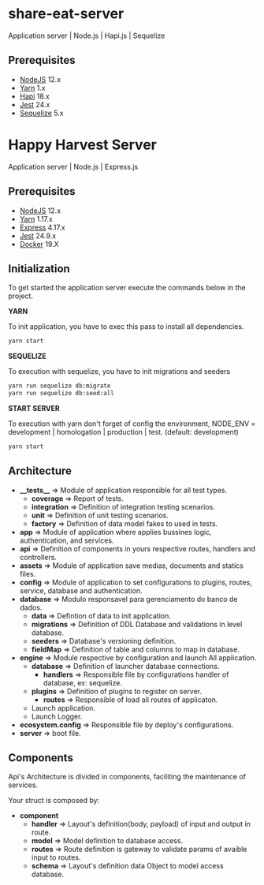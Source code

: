 # share-eat-server

Application server | Node.js | Hapi.js | Sequelize

## Prerequisites

-   [NodeJS](https://nodejs.org/en/) 12.x
-   [Yarn](https://yarnpkg.com/lang/en/) 1.x
-   [Hapi](https://hapi.dev/) 18.x
-   [Jest](https://jestjs.io/) 24.x
-   [Sequelize](https://sequelize.org/master/) 5.x


# Happy Harvest Server

Application server | Node.js | Express.js

## Prerequisites

-   [NodeJS](https://nodejs.org/en/) 12.x
-   [Yarn](https://yarnpkg.com/lang/en/) 1.17.x
-   [Express](http://expressjs.com/) 4.17.x
-   [Jest](https://jestjs.io/) 24.9.x
-   [Docker](https://www.docker.com) 19.X

## Initialization
To get started the application server execute the commands below in the project.

**YARN**

To init application, you have to exec this pass to install all dependencies.
```bash
yarn start
```

**SEQUELIZE**

To execution with sequelize, you have to init migrations and seeders
``` bash 
yarn run sequelize db:migrate
yarn run sequelize db:seed:all
```

**START SERVER**

To execution with yarn don't forget of config the environment, NODE_ENV = development | homologation | production | test. (default: development)
``` bash
yarn start 
```


## Architecture

-   **\_\_tests\_\_** => Module of application responsible for all test types.
    -   **coverage** => Report of tests.
    -   **integration** => Definition of integration testing scenarios.
    -   **unit** => Definition of unit testing scenarios.
    -   **factory** => Definition of data model fakes to used in tests.
-   **app** => Module of application where applies bussines logic, authentication, and services.
-   **api** => Definition of components in yours respective routes, handlers and controllers.
-   **assets** => Module of application save medias, documents and statics files.
-   **config** => Module of application to set configurations to plugins, routes, service, database and authentication.
-   **database** => Modulo responsavel para gerenciamento do banco de dados.
    -   **data** => Defintion of data to init application.
    -   **migrations** => Definition of DDL Database and validations in level database.
    -   **seeders** => Database's versioning definition.
    -   **fieldMap** => Definition of table and columns to map in database.
-   **engine** => Module respective by configuration and launch All application.
    -   **database** => Definition of launcher database connections.
        -   **handlers** => Responsible file by configurations handler of database, ex: sequelize.
    -   **plugins** => Definition of plugins to register on server.
        -   **routes** => Responsible of load all routes of applicaton.
    -   Launch application.
    -   Launch Logger.
-   **ecosystem.config** => Responsible file by deploy's configurations.
-   **server** => boot file.

## Components

Api's Architecture is divided in components, faciliting the maintenance of services.

Your struct is composed by:

-   **component**
    -   **handler** => Layout's definition(body, payload) of input and output in route.
    -   **model** => Model definition to database access.
    -   **routes** => Route definition is gateway to validate params of avaible input to routes.
    -   **schema** => Layout's definition data Object to model access database.

